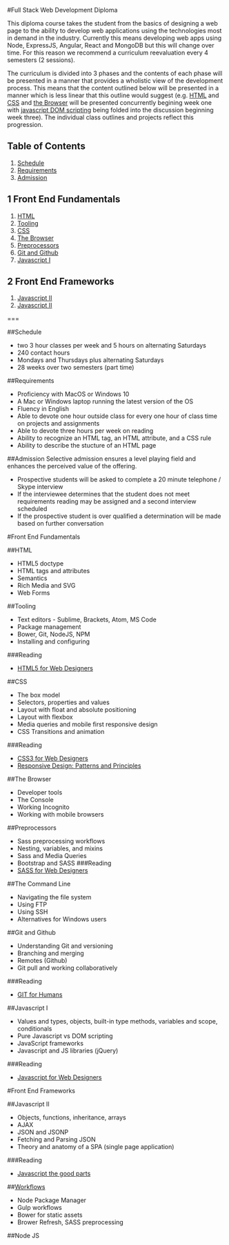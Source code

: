 #Full Stack Web Development Diploma

This diploma course takes the student from the basics of designing a web page to the ability to develop web applications using the technologies most in demand in the industry. Currently this means developing web apps using Node, ExpressJS, Angular, React and MongoDB but this will change over time. For this reason we recommend a curriculum reevaluation every 4 semesters (2 sessions).

The curriculum is divided into 3 phases and the contents of each phase will be presented in a manner that provides a wholistic view of the development process. This means that the content outlined below will be presented in a manner which is less linear that this outline would suggest (e.g. [HTML](#html) and [CSS](#css) and [the Browser](#the-browser) will be presented concurrently begining week one with [javascript DOM scripting](#javascript-i) being folded into the discussion beginning week three). The individual class outlines and projects reflect this progression.

## Table of Contents

1. [Schedule](#schedule)
1. [Requirements](#requirements)
1. [Admission](#admission)

## 1 Front End Fundamentals
1. [HTML](#html)
1. [Tooling](#tooling)
2. [CSS](#css)
3. [The Browser](#the-browser)
3. [Preprocessors](#preprocessors)
3. [Git and Github](#git-and-github)
3. [Javascript I](#javascript-i)

## 2 Front End Frameworks
1. [Javascript II](#javascript-ii)
1. [Javascript II](#javascript-ii)

===

##Schedule
- two 3 hour classes per week and 5 hours on alternating Saturdays
- 240 contact hours
- Mondays and Thursdays plus alternating Saturdays
- 28 weeks over two semesters (part time)

##Requirements
- Proficiency with MacOS or Windows 10
- A Mac or Windows laptop running the latest version of the OS
- Fluency in English
- Able to devote one hour outside class for every one hour of class time on projects and assignments
- Able to devote three hours per week on reading
- Ability to recognize an HTML tag, an HTML attribute, and a CSS rule
- Ability to describe the stucture of an HTML page

##Admission
Selective admission ensures a level playing field and enhances the perceived value of the offering.
- Prospective students will be asked to complete a 20 minute telephone / Skype interview
- If the interviewee determines that the student does not meet requirements reading may be assigned and a second interview scheduled
- If the prospective student is over qualified a determination will be made based on further conversation

#Front End Fundamentals

##HTML
- HTML5 doctype 
- HTML tags and attributes
- Semantics
- Rich Media and SVG
- Web Forms

##Tooling
- Text editors - Sublime, Brackets, Atom, MS Code
- Package management
- Bower, Git, NodeJS, NPM
- Installing and configuring

###Reading
- [HTML5 for Web Designers](https://abookapart.com/products/html5-for-web-designers)

##CSS
- The box model
- Selectors, properties and values
- Layout with float and absolute positioning
- Layout with flexbox
- Media queries and mobile first responsive design
- CSS Transitions and animation

###Reading
- [CSS3 for Web Designers](https://abookapart.com/products/css3-for-web-designers)
- [Responsive Design: Patterns and Principles](https://abookapart.com/products/responsive-design-patterns-principles)

##The Browser
- Developer tools
- The Console
- Working Incognito 
- Working with mobile browsers

##Preprocessors
- Sass preprocessing workflows
- Nesting, variables, and mixins
- Sass and Media Queries
- Bootstrap and SASS
###Reading
- [SASS for Web Designers](https://abookapart.com/products/sass-for-web-designers)

##The Command Line
- Navigating the file system
- Using FTP
- Using SSH
- Alternatives for Windows users

##Git and Github
- Understanding Git and versioning
- Branching and merging
- Remotes (Github)
- Git pull and working collaboratively

###Reading
- [GIT for Humans](https://abookapart.com/products/git-for-humans)

##Javascript I
- Values and types, objects, built-in type methods, variables and scope, conditionals
- Pure Javascript vs DOM scripting
- JavaScript frameworks
- Javascript and JS libraries (jQuery)

###Reading
- [Javascript for Web Designers](https://abookapart.com/products/javascript-for-web-designers)


#Front End Frameworks

##Javascript II
- Objects, functions, inheritance, arrays
- AJAX
- JSON and JSONP
- Fetching and Parsing JSON
- Theory and anatomy of a SPA (single page application)

###Reading
- [Javascript the good parts](http://shop.oreilly.com/product/9780596517748.do)

##[Workflows](https://github.com/mean-fall-2016/session-3)
- Node Package Manager
- Gulp workflows
- Bower for static assets
- Brower Refresh, SASS preprocessing

##Node JS

